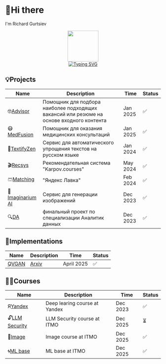 # 👋Hi there
I'm Richard Gurtsiev 


<div id="header" align="center">
  <img src="https://media.giphy.com/media/M9gbBd9nbDrOTu1Mqx/giphy.gif" width="100"/><br>
  <img src="https://komarev.com/ghpvc/?username=vilovnok&style=flat-square&color=blueviolet" alt=""/><br>
  <a href="https://git.io/typing-svg"><img src="https://readme-typing-svg.herokuapp.com?font=Fira+Code&weight=600&pause=1500&color=484098&center=true&vCenter=true&random=false&width=435&height=60&lines=Hi%2C+I'm+Richard👋" alt="Typing SVG" /></a>
</div>

## 💡Projects 

|Name|Description|Time|Status|
|----|-----------|----|------|
|🤓[Advisor](https://github.com/vilovnok/advisor)|Помощник для подбора наиболее подходящих вакансий или резюме на основе входного контента| Jan 2025|✅|
|😷[MedFusion](https://github.com/vilovnok/medfusion)|Помощник для оказания медицинских консультаций| Jan 2025|✅|
|📝[TextifyZen](https://github.com/vilovnok/TextifyZen)|Сервис для автоматического упрощения текстов на русском языке| Jan 2024|✅|
|🎬[Recsys](https://github.com/vilovnok/recsys_social_net)|Рекомендательная система "Karpov.courses"| May 2024|✅|
|🩳[Matching](https://github.com/vilovnok/matching_item)| "Яндекс Лавка"| Feb 2024|✅|
|🌟️️️️️️[Imaginarium AI](https://github.com/vilovnok/hackathon)|Сервис для генерации изображений| Dec 2023|✅|
|🔍[DA](https://github.com/vilovnok/final_project_DA_karpov_courses.git)|финальный проект по специализации Аналитик данных| Dec 2023|✅|

## 🧩Implementations  

|Name|Description|Time|Status|
|----|-----------|----|------|
|[QVGAN](https://github.com/vilovnok/QVGAN)|[Arxiv](https://arxiv.org/pdf/2012.09841.pdf)| April 2025|✅|

## 🧑‍🔧Courses
  
|Name|Description|Time|Status|
|----|-----------|----|------|
|Я[Yandex](https://github.com/yandexdataschool/nlp_course.git)|Deep learing course at Yandex| Dec 2023|✅|
|🔓[LLM Security](https://github.com/vilovnok/itmo_llm_security_courses.git)|LLM Security course at ITMO| Dec 2025|⏳|
|🌅[Image](https://github.com/vilovnok/image_itmo_course.git)|Image course at ITMO| Dec 2025|✅|
|🌀[ML base](https://github.com/vilovnok/ML-base-courses.git)|ML base at ITMO| Dec 2025|✅|


